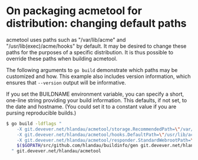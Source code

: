 # On packaging acmetool for distribution: changing default paths

acmetool uses paths such as "/var/lib/acme" and "/usr/lib(exec)/acme/hooks" by
default. It may be desired to change these paths for the purposes of a specific
distribution. It is thus possible to override these paths when building acmetool.

The following arguments to `go build` demonstrate which paths may be customized
and how. This example also includes version information, which ensures that
`--version` output will be informative.

If you set the BUILDNAME environment variable, you can specify a short,
one-line string providing your build information. This defaults, if not set, to
the date and hostname. (You could set it to a constant value if you are
pursing reproducible builds.)

```sh
$ go build -ldflags "
    -X git.devever.net/hlandau/acmetool/storage.RecommendedPath=\"/var/lib/acme\"
    -X git.devever.net/hlandau/acmetool/hooks.DefaultPath=\"/usr/lib/acme/hooks\"
    -X git.devever.net/hlandau/acmetool/responder.StandardWebrootPath=\"/var/run/acme/acme-challenge\"
    $($GOPATH/src/github.com/hlandau/buildinfo/gen git.devever.net/hlandau/acmetool)
  " git.devever.net/hlandau/acmetool
```
